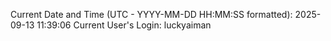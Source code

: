 Current Date and Time (UTC - YYYY-MM-DD HH:MM:SS formatted): 2025-09-13 11:39:06
Current User's Login: luckyaiman
